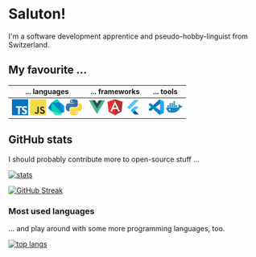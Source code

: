 # Saluton!

I'm a software development apprentice and pseudo-hobby-linguist from Switzerland.

## My favourite ...

| ... languages                                                                                                                                                                                                                                                                                                                                                                           | ... frameworks                                                                                                                                                                                                                                                                 | ... tools                                                                                                                                                                              |
|-----------------------------------------------------------------------------------------------------------------------------------------------------------------------------------------------------------------------------------------------------------------------------------------------------------------------------------------------------------------------------------------|--------------------------------------------------------------------------------------------------------------------------------------------------------------------------------------------------------------------------------------------------------------------------------|----------------------------------------------------------------------------------------------------------------------------------------------------------------------------------------|
| ![TypeScript](https://github.com/mladenbrankovic/mladenbrankovic/blob/master/icons/typescript.png) ![JavaScript](https://github.com/mladenbrankovic/mladenbrankovic/blob/master/icons/javascript.png) ![Dart](https://github.com/mladenbrankovic/mladenbrankovic/blob/master/icons/dart.png) ![Python](https://github.com/mladenbrankovic/mladenbrankovic/blob/master/icons/python.png) | ![Vue](https://github.com/mladenbrankovic/mladenbrankovic/blob/master/icons/vue.png) ![Angular](https://github.com/mladenbrankovic/mladenbrankovic/blob/master/icons/angular.png) ![Flutter](https://github.com/mladenbrankovic/mladenbrankovic/blob/master/icons/flutter.png) | ![VS Code](https://github.com/mladenbrankovic/mladenbrankovic/blob/master/icons/vscode.png) ![Docker](https://github.com/mladenbrankovic/mladenbrankovic/blob/master/icons/docker.png) |

## GitHub stats

I should probably contribute more to open-source stuff ...

[![stats](https://github-readme-stats.vercel.app/api?username=mladenbrankovic&title_color=002366&show_icons=true&hide_title=true&icon_color=662366&text_color=555&bg_color=fff&count_private=true)](https://github.com/anuraghazra/github-readme-stats)

[![GitHub Streak](https://github-readme-streak-stats.herokuapp.com/?user=mladenbrankovic&theme=default)](https://github.com/DenverCoder1/github-readme-streak-stats)

### Most used languages

... and play around with some more programming languages, too.

[![top langs](https://github-readme-stats.vercel.app/api/top-langs/?username=mladenbrankovic&hide_title=true&count_private=true&exclude_repo=nixos-config)](https://github.com/anuraghazra/github-readme-stats)
